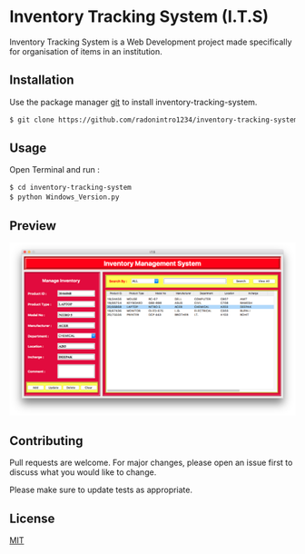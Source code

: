 # Inventory Tracking System (I.T.S)

Inventory Tracking System is a Web Development project made specifically for organisation of items in an institution.

## Installation

Use the package manager [git](https://git-scm.com/) to install inventory-tracking-system.

```bash
$ git clone https://github.com/radonintro1234/inventory-tracking-system.git
```

## Usage

Open Terminal and run :

```bash
$ cd inventory-tracking-system
$ python Windows_Version.py
```

## Preview

<img src="https://github.com/radonintro1234/inventory-tracking-system/blob/master/ScreenShots/1.png?raw=true">


## Contributing
Pull requests are welcome. For major changes, please open an issue first to discuss what you would like to change.

Please make sure to update tests as appropriate.

## License
[MIT](https://choosealicense.com/licenses/mit/)
